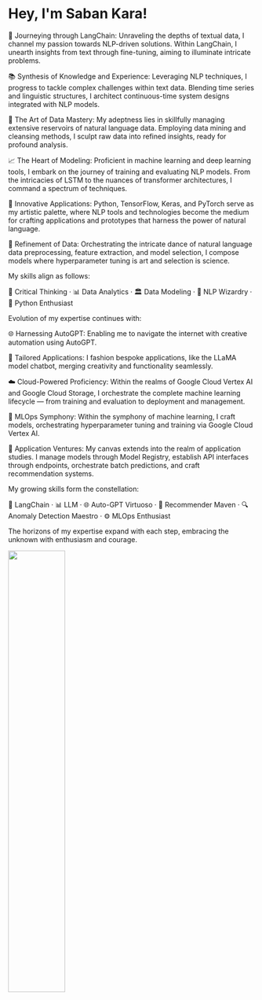 # Hey, I'm Saban Kara!

🔗 Journeying through LangChain: Unraveling the depths of textual data, I channel my passion towards NLP-driven solutions. Within LangChain, I unearth insights from text through fine-tuning, aiming to illuminate intricate problems.

📚 Synthesis of Knowledge and Experience: Leveraging NLP techniques, I progress to tackle complex challenges within text data. Blending time series and linguistic structures, I architect continuous-time system designs integrated with NLP models.

🧹 The Art of Data Mastery: My adeptness lies in skillfully managing extensive reservoirs of natural language data. Employing data mining and cleansing methods, I sculpt raw data into refined insights, ready for profound analysis.

📈 The Heart of Modeling: Proficient in machine learning and deep learning tools, I embark on the journey of training and evaluating NLP models. From the intricacies of LSTM to the nuances of transformer architectures, I command a spectrum of techniques.

🚀 Innovative Applications: Python, TensorFlow, Keras, and PyTorch serve as my artistic palette, where NLP tools and technologies become the medium for crafting applications and prototypes that harness the power of natural language.

🧰 Refinement of Data: Orchestrating the intricate dance of natural language data preprocessing, feature extraction, and model selection, I compose models where hyperparameter tuning is art and selection is science.

My skills align as follows:

🌟 Critical Thinking · 📊 Data Analytics · 🏛️ Data Modeling · 📝 NLP Wizardry · 🐍 Python Enthusiast

Evolution of my expertise continues with:

🌐 Harnessing AutoGPT: Enabling me to navigate the internet with creative automation using AutoGPT.

🤖 Tailored Applications: I fashion bespoke applications, like the LLaMA model chatbot, merging creativity and functionality seamlessly.

☁️ Cloud-Powered Proficiency: Within the realms of Google Cloud Vertex AI and Google Cloud Storage, I orchestrate the complete machine learning lifecycle — from training and evaluation to deployment and management.

🧠 MLOps Symphony: Within the symphony of machine learning, I craft models, orchestrating hyperparameter tuning and training via Google Cloud Vertex AI.

🚀 Application Ventures: My canvas extends into the realm of application studies. I manage models through Model Registry, establish API interfaces through endpoints, orchestrate batch predictions, and craft recommendation systems.

My growing skills form the constellation:

🌟 LangChain · 📊 LLM · 🌐 Auto-GPT Virtuoso · 🎯 Recommender Maven · 🔍 Anomaly Detection Maestro · ⚙️ MLOps Enthusiast

The horizons of my expertise expand with each step, embracing the unknown with enthusiasm and courage.
 <p> 
   <img width="48%" src="https://github-readme-streak-stats.herokuapp.com/?user=whitemithrandir&theme=tokyonight" /> 
 </p>
